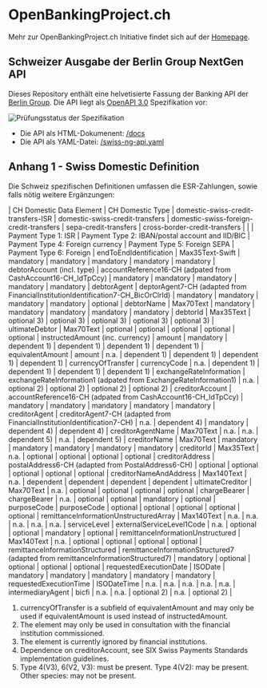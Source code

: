 # OpenBankingProject.ch

Mehr zur OpenBankingProject.ch Initiative findet sich auf der [Homepage](https://www.openbankingproject.ch).

## Schweizer Ausgabe der Berlin Group NextGen API

Dieses Repository enthält eine helvetisierte Fassung der Banking API der
[Berlin Group](https://www.berlin-group.org/). Die API
liegt als [OpenAPI 3.0](https://github.com/OAI/OpenAPI-Specification/blob/master/versions/3.0.2.md)
Spezifikation vor:

![Prüfungsstatus der Spezifikation](https://travis-ci.com/openbankingproject-ch/obp-apis.svg?branch=master "Prüfungsstatus der Spezifikation")

* Die API als HTML-Dokumenent: [/docs](https://openbankingproject-ch.github.io/obp-apis)
* Die API als YAML-Datei: [/swiss-ng-api.yaml](https://github.com/openbankingproject-ch/obp-apis/raw/master/swiss-ng-api.yaml)

## Anhang 1 - Swiss Domestic Definition

Die Schweiz spezifischen Definitionen umfassen die ESR-Zahlungen, sowie falls nötig weitere
Ergänzungen:

| CH Domestic Data Element | CH Domestic Type | domestic-swiss-credit-transfers-ISR | domestic-swiss-credit-transfers | domestic-swiss-foreign-credit-transfers | sepa-credit-transfers | cross-border-credit-transfers |  |  | Payment Type 1: ISR | Payment Type 2: IBAN/postal account and IID/BIC | Payment Type 4: Foreign currency | Payment Type 5: Foreign SEPA | Payment Type 6: Foreign | endToEndIdentification | Max35Text-Swift | mandatory | mandatory | mandatory | mandatory | mandatory | debtorAccount (incl. type) | accountReference16-CH (adpated from CashAccount16-CH_IdTpCcy) | mandatory | mandatory | mandatory | mandatory | mandatory | debtorAgent | deptorAgent7-CH (adapted from FinancialInstitutionIdentification7-CH_BicOrClrId) | mandatory | mandatory | mandatory | mandatory | optional | debtorName | Max70Text | mandatory | mandatory | mandatory | mandatory | mandatory | debtorId | Max35Text | optional 3) | optional 3) | optional 3) | optional 3) | optional 3) | ultimateDebtor | Max70Text | optional | optional | optional | optional | optional | instructedAmount (inc. currency) | amount | mandatory | dependent 1) | dependent 1) | dependent 1) | dependent 1) | equivalentAmount | amount | n.a. | dependent 1) | dependent 1) | dependent 1) | dependent 1) | currencyOfTransfer | currencyCode | n.a. | dependent 1) | dependent 1) | dependent 1) | dependent 1) | exchangeRateInformation | exchangeRateInformation1 (adpated from ExchangeRateInformation1) | n.a. | optional 2) | optional 2) | optional 2) | optional 2) | creditorAccount | accountReference16-CH (adpated from CashAccount16-CH_IdTpCcy) | mandatory | mandatory | mandatory | mandatory | mandatory | creditorAgent | creditorAgent7-CH (adapted from FinancialInstitutionIdentification7-CH) | n.a. | dependent 4) | mandatory | dependent 4) | dependent 4) | creditorAgentName | Max70Text | n.a. | n.a. | dependent 5) | n.a. | dependent 5) | creditorName | Max70Text | mandatory | mandatory | mandatory | mandatory | mandatory | creditorId | Max35Text | n.a. | optional | optional | optional | optional | creditorAddress | postalAddress6-CH (adapted from PostalAddress6-CH) | optional | optional | optional | optional | optional | creditorNameAndAddress | Max140Text | n.a. | dependent | dependent | dependent | dependent | ultimateCreditor | Max70Text | n.a. | optional | optional | optional | optional | chargeBearer | chargeBearer | n.a. | optional | optional | mandatory | optional | purposeCode | purposeCode | optional | optional | optional | optional | optional | remittanceInformationUnstructuredArray | Max140Text | n.a. | n.a. | n.a. | n.a. | n.a. | serviceLevel | externalServiceLevel1Code | n.a. | optional | optional | mandatory | optional | remittanceInformationUnstructured | Max140Text | n.a. | optional | optional | optional | optional | remittanceInformationStructured | remittanceInformationStructured7 (adapted from remittanceInformationStructured7) | mandatory | optional | optional | optional | optional | requestedExecutionDate | ISODate | mandatory | mandatory | mandatory | mandatory | mandatory | requestedExecutionTime | ISODateTime | n.a. | n.a. | n.a. | n.a. | n.a. | intermediaryAgent | bicfi | n.a. | n.a. | optional 2) | n.a. | optional 2) | 

1) currencyOfTransfer is a subfield of equivalentAmount and may only be used if equivalentAmount is used instead of instructedAmount.
2) The element may only be used in consultation with the financial institution commissioned.
3) The element is currently ignored by financial institutions.
4) Dependence on creditorAccount, see SIX Swiss Payments Standards implementation guidelines.
5) Type 4(V3), 6(V2, V3): must be present. Type 4(V2): may be present. Other species: may not be present.

